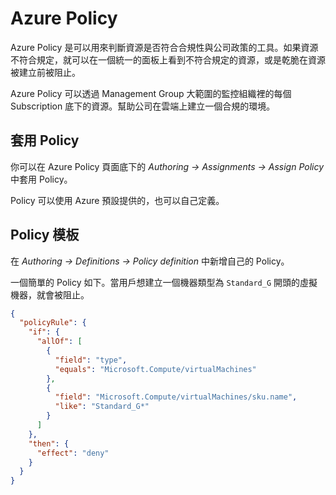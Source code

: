 # Azure Policy

Azure Policy 是可以用來判斷資源是否符合合規性與公司政策的工具。如果資源不符合規定，就可以在一個統一的面板上看到不符合規定的資源，或是乾脆在資源被建立前被阻止。

Azure Policy 可以透過 Management Group 大範圍的監控組織裡的每個 Subscription 底下的資源。幫助公司在雲端上建立一個合規的環境。

## 套用 Policy

你可以在 Azure Policy 頁面底下的 _Authoring -> Assignments -> Assign Policy_ 中套用 Policy。

Policy 可以使用 Azure 預設提供的，也可以自己定義。

## Policy 模板

在 _Authoring -> Definitions -> Policy definition_ 中新增自己的 Policy。

一個簡單的 Policy 如下。當用戶想建立一個機器類型為 `Standard_G` 開頭的虛擬機器，就會被阻止。

```json
{
  "policyRule": {
    "if": {
      "allOf": [
        {
          "field": "type",
          "equals": "Microsoft.Compute/virtualMachines"
        },
        {
          "field": "Microsoft.Compute/virtualMachines/sku.name",
          "like": "Standard_G*"
        }
      ]
    },
    "then": {
      "effect": "deny"
    }
  }
}
```
